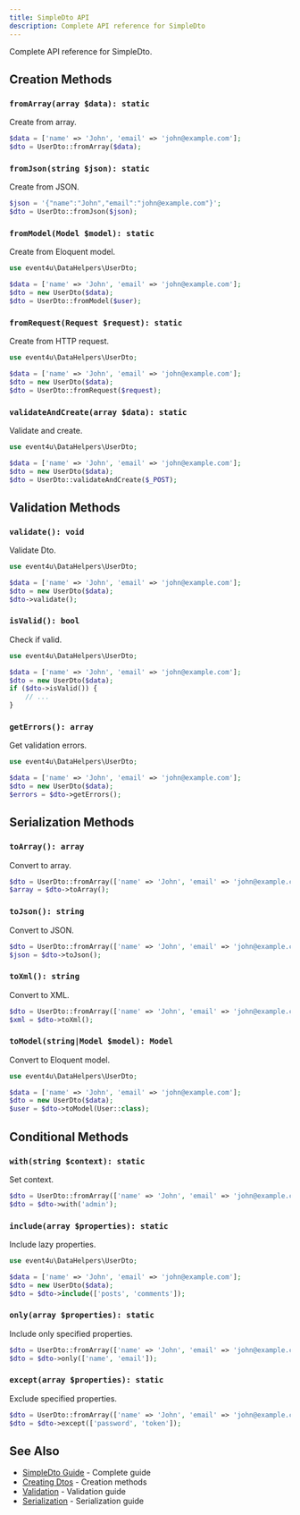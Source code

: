 ```yaml
---
title: SimpleDto API
description: Complete API reference for SimpleDto
---
```


Complete API reference for SimpleDto.

## Creation Methods

### `fromArray(array $data): static`

Create from array.

```php
$data = ['name' => 'John', 'email' => 'john@example.com'];
$dto = UserDto::fromArray($data);
```

### `fromJson(string $json): static`

Create from JSON.

```php
$json = '{"name":"John","email":"john@example.com"}';
$dto = UserDto::fromJson($json);
```

### `fromModel(Model $model): static`

Create from Eloquent model.

<!-- skip-test: requires Eloquent model -->
```php
use event4u\DataHelpers\UserDto;

$data = ['name' => 'John', 'email' => 'john@example.com'];
$dto = new UserDto($data);
$dto = UserDto::fromModel($user);
```

### `fromRequest(Request $request): static`

Create from HTTP request.

<!-- skip-test: requires HTTP request -->
```php
use event4u\DataHelpers\UserDto;

$data = ['name' => 'John', 'email' => 'john@example.com'];
$dto = new UserDto($data);
$dto = UserDto::fromRequest($request);
```

### `validateAndCreate(array $data): static`

Validate and create.

<!-- skip-test: requires validation rules -->
```php
use event4u\DataHelpers\UserDto;

$data = ['name' => 'John', 'email' => 'john@example.com'];
$dto = new UserDto($data);
$dto = UserDto::validateAndCreate($_POST);
```

## Validation Methods

### `validate(): void`

Validate Dto.

<!-- skip-test: requires validation rules -->
```php
use event4u\DataHelpers\UserDto;

$data = ['name' => 'John', 'email' => 'john@example.com'];
$dto = new UserDto($data);
$dto->validate();
```

### `isValid(): bool`

Check if valid.

<!-- skip-test: requires validation rules -->
```php
use event4u\DataHelpers\UserDto;

$data = ['name' => 'John', 'email' => 'john@example.com'];
$dto = new UserDto($data);
if ($dto->isValid()) {
    // ...
}
```

### `getErrors(): array`

Get validation errors.

<!-- skip-test: requires validation rules -->
```php
use event4u\DataHelpers\UserDto;

$data = ['name' => 'John', 'email' => 'john@example.com'];
$dto = new UserDto($data);
$errors = $dto->getErrors();
```

## Serialization Methods

### `toArray(): array`

Convert to array.

```php
$dto = UserDto::fromArray(['name' => 'John', 'email' => 'john@example.com']);
$array = $dto->toArray();
```

### `toJson(): string`

Convert to JSON.

```php
$dto = UserDto::fromArray(['name' => 'John', 'email' => 'john@example.com']);
$json = $dto->toJson();
```

### `toXml(): string`

Convert to XML.

```php
$dto = UserDto::fromArray(['name' => 'John', 'email' => 'john@example.com']);
$xml = $dto->toXml();
```

### `toModel(string|Model $model): Model`

Convert to Eloquent model.

<!-- skip-test: requires Eloquent model -->
```php
use event4u\DataHelpers\UserDto;

$data = ['name' => 'John', 'email' => 'john@example.com'];
$dto = new UserDto($data);
$user = $dto->toModel(User::class);
```

## Conditional Methods

### `with(string $context): static`

Set context.

```php
$dto = UserDto::fromArray(['name' => 'John', 'email' => 'john@example.com']);
$dto = $dto->with('admin');
```

### `include(array $properties): static`

Include lazy properties.

<!-- skip-test: requires lazy properties -->
```php
use event4u\DataHelpers\UserDto;

$data = ['name' => 'John', 'email' => 'john@example.com'];
$dto = new UserDto($data);
$dto = $dto->include(['posts', 'comments']);
```

### `only(array $properties): static`

Include only specified properties.

```php
$dto = UserDto::fromArray(['name' => 'John', 'email' => 'john@example.com']);
$dto = $dto->only(['name', 'email']);
```

### `except(array $properties): static`

Exclude specified properties.

```php
$dto = UserDto::fromArray(['name' => 'John', 'email' => 'john@example.com']);
$dto = $dto->except(['password', 'token']);
```

## See Also

- [SimpleDto Guide](/simple-dto/introduction/) - Complete guide
- [Creating Dtos](/simple-dto/creating-dtos/) - Creation methods
- [Validation](/simple-dto/validation/) - Validation guide
- [Serialization](/simple-dto/serialization/) - Serialization guide

